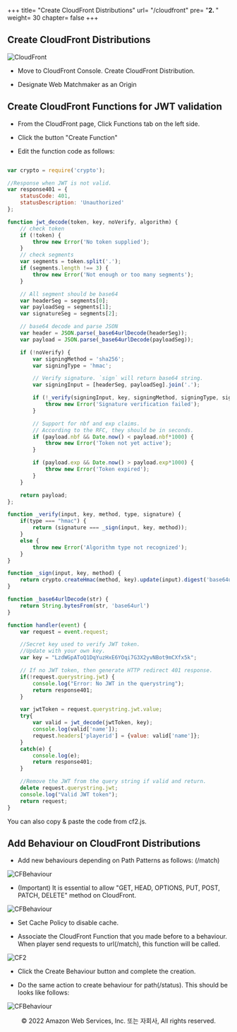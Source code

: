 +++
title= "Create CloudFront Distributions"
url= "/cloudfront"
pre= "<b>2. </b>"
weight= 30
chapter= false
+++

## Create CloudFront Distributions

![CloudFront](https://d1zrwss8zuawdm.cloudfront.net/webcard21-cf.png)

- Move to CloudFront Console. Create CloudFront Distribution.

- Designate Web Matchmaker as an Origin

## Create CloudFront Functions for JWT validation

- From the CloudFront page, Click Functions tab on the left side.

- Click the button "Create Function"

- Edit the function code as follows:

```javascript

var crypto = require('crypto');

//Response when JWT is not valid.
var response401 = {
    statusCode: 401,
    statusDescription: 'Unauthorized'
};

function jwt_decode(token, key, noVerify, algorithm) {
    // check token
    if (!token) {
        throw new Error('No token supplied');
    }
    // check segments
    var segments = token.split('.');
    if (segments.length !== 3) {
        throw new Error('Not enough or too many segments');
    }

    // All segment should be base64
    var headerSeg = segments[0];
    var payloadSeg = segments[1];
    var signatureSeg = segments[2];

    // base64 decode and parse JSON
    var header = JSON.parse(_base64urlDecode(headerSeg));
    var payload = JSON.parse(_base64urlDecode(payloadSeg));

    if (!noVerify) {
        var signingMethod = 'sha256';
        var signingType = 'hmac';

        // Verify signature. `sign` will return base64 string.
        var signingInput = [headerSeg, payloadSeg].join('.');

        if (!_verify(signingInput, key, signingMethod, signingType, signatureSeg)) {
            throw new Error('Signature verification failed');
        }

        // Support for nbf and exp claims.
        // According to the RFC, they should be in seconds.
        if (payload.nbf && Date.now() < payload.nbf*1000) {
            throw new Error('Token not yet active');
        }

        if (payload.exp && Date.now() > payload.exp*1000) {
            throw new Error('Token expired');
        }
    }

    return payload;
};

function _verify(input, key, method, type, signature) {
    if(type === "hmac") {
        return (signature === _sign(input, key, method));
    }
    else {
        throw new Error('Algorithm type not recognized');
    }
}

function _sign(input, key, method) {
    return crypto.createHmac(method, key).update(input).digest('base64url');
}

function _base64urlDecode(str) {
    return String.bytesFrom(str, 'base64url')
}

function handler(event) {
    var request = event.request;

    //Secret key used to verify JWT token.
    //Update with your own key.
    var key = "LzdWGpAToQ1DqYuzHxE6YOqi7G3X2yvNBot9mCXfx5k";

    // If no JWT token, then generate HTTP redirect 401 response.
    if(!request.querystring.jwt) {
        console.log("Error: No JWT in the querystring");
        return response401;
    }

    var jwtToken = request.querystring.jwt.value;
    try{ 
        var valid = jwt_decode(jwtToken, key);
        console.log(valid['name']);
        request.headers['playerid'] = {value: valid['name']};
    }
    catch(e) {
        console.log(e);
        return response401;
    }

    //Remove the JWT from the query string if valid and return.
    delete request.querystring.jwt;
    console.log("Valid JWT token");
    return request;
}

```

You can also copy & paste the code from cf2.js.       


## Add Behaviour on CloudFront Distributions

- Add new behaviours depending on Path Patterns as follows: (/match)

![CFBehaviour](https://d1zrwss8zuawdm.cloudfront.net/webcard21-behaviour1.png)

- (Important) It is essential to allow "GET, HEAD, OPTIONS, PUT, POST, PATCH, DELETE" method on CloudFront.

![CFBehaviour](https://d1zrwss8zuawdm.cloudfront.net/webcard21-behaviour2.png)

- Set Cache Policy to disable cache.      

- Associate the CloudFront Function that you made before to a behaviour. When player send requests to url(/match), this function will be called.

![CF2](https://d1zrwss8zuawdm.cloudfront.net/webcard21-cf2-1.png)

- Click the Create Behaviour button and complete the creation.

- Do the same action to create behaviour for path(/status). This should be looks like follows: 

![CFBehaviour](https://d1zrwss8zuawdm.cloudfront.net/webcard21-behaviour3.png)


<p align="center">
© 2022 Amazon Web Services, Inc. 또는 자회사, All rights reserved.
</p>

